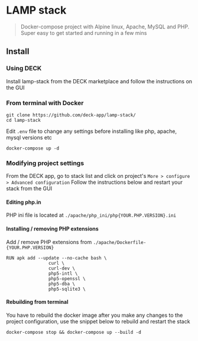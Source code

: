 # LAMP stack

> Docker-compose project with Alpine linux, Apache, MySQL and PHP. Super easy to get started and running in a few mins

## Install

### Using DECK

Install lamp-stack from the DECK marketplace and follow the instructions on the GUI

### From terminal with Docker

```
git clone https://github.com/deck-app/lamp-stack/
cd lamp-stack
```

Edit `.env` file to change any settings before installing like php, apache, mysql versions etc

```
docker-compose up -d
```
### Modifying project settings
From the DECK app, go to stack list and click on project's `More > configure > Advanced configuration`
Follow the instructions below and restart your stack from the GUI

#### Editing php.in

PHP ini file is located at `./apache/php_ini/php{YOUR.PHP.VERSION}.ini`

#### Installing / removing PHP extensions

Add / remove PHP extensions from `./apache/Dockerfile-{YOUR.PHP.VERSION}`

```
RUN apk add --update --no-cache bash \
				curl \
				curl-dev \
				php5-intl \
				php5-openssl \
				php5-dba \
				php5-sqlite3 \
```

#### Rebuilding from terminal

You have to rebuild the docker image after you make any changes to the project configuration, use the snippet below to rebuild and restart the stack

```
docker-compose stop && docker-compose up --build -d
```
